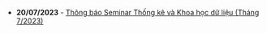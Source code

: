  - **20/07/2023** - [Thông báo Seminar Thống kê và Khoa học dữ liệu (Tháng 7/2023)](https://math.hcmus.edu.vn//tin-tức/tin-nghiên-cứu/778-seminar_probastat_0723)
